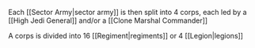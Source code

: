 Each [[Sector Army|sector army]] is then split into 4 corps, each led by a [[High Jedi General]] and/or a [[Clone Marshal Commander]]

A corps is divided into 16 [[Regiment|regiments]] or 4 [[Legion|legions]]